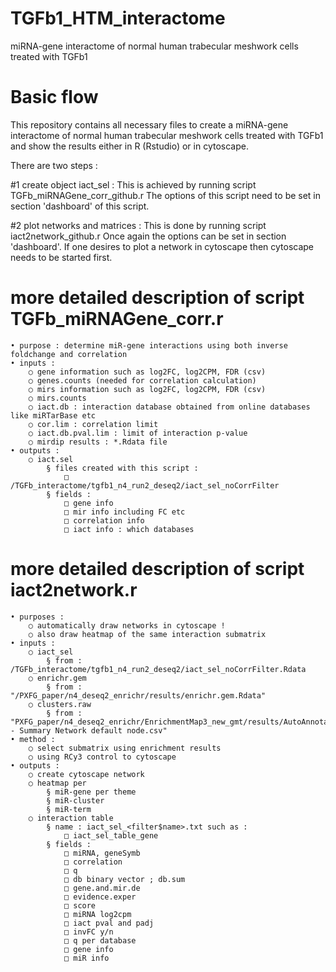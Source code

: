 # TGFb1_HTM_interactome
miRNA-gene interactome of normal human trabecular meshwork cells treated with TGFb1

# Basic flow
This repository contains all necessary files to create a miRNA-gene interactome of normal human trabecular meshwork cells treated with TGFb1 and show the results either in R (Rstudio) or in cytoscape.

There are two steps :

#1 create object iact_sel : This is achieved by running script TGFb_miRNAGene_corr_github.r
The options of this script need to be set in section 'dashboard' of this script.

#2 plot networks and matrices : This is done by running script iact2network_github.r
Once again the options can be set in section 'dashboard'. If one desires to plot a network in cytoscape then cytoscape needs to be started first.

# more detailed description of script TGFb_miRNAGene_corr.r
	• purpose : determine miR-gene interactions using both inverse foldchange and correlation
	• inputs :
		○ gene information such as log2FC, log2CPM, FDR (csv)
		○ genes.counts (needed for correlation calculation)
		○ mirs information such as log2FC, log2CPM, FDR (csv)
		○ mirs.counts
		○ iact.db : interaction database obtained from online databases like miRTarBase etc
		○ cor.lim : correlation limit
		○ iact.db.pval.lim : limit of interaction p-value
		○ mirdip results : *.Rdata file
	• outputs :
		○ iact.sel
			§ files created with this script : 
				□ /TGFb_interactome/tgfb1_n4_run2_deseq2/iact_sel_noCorrFilter
			§ fields :
				□ gene info
				□ mir info including FC etc
				□ correlation info
				□ iact info : which databases

# more detailed description of script iact2network.r
	• purposes : 
		○ automatically draw networks in cytoscape !
		○ also draw heatmap of the same interaction submatrix
	• inputs : 
		○ iact_sel
			§ from : /TGFb_interactome/tgfb1_n4_run2_deseq2/iact_sel_noCorrFilter.Rdata
		○ enrichr.gem
			§ from : "/PXFG_paper/n4_deseq2_enrichr/results/enrichr.gem.Rdata"
		○ clusters.raw
			§ from : "PXFG_paper/n4_deseq2_enrichr/EnrichmentMap3_new_gmt/results/AutoAnnotate - Summary Network default node.csv"
	• method : 
		○ select submatrix using enrichment results
		○ using RCy3 control to cytoscape
	• outputs : 
		○ create cytoscape network
		○ heatmap per 
			§ miR-gene per theme
			§ miR-cluster
			§ miR-term
		○ interaction table 
			§ name : iact_sel_<filter$name>.txt such as : 
				□ iact_sel_table_gene
			§ fields :
				□ miRNA, geneSymb
				□ correlation
				□ q
				□ db binary vector ; db.sum
				□ gene.and.mir.de
				□ evidence.exper
				□ score
				□ miRNA log2cpm
				□ iact pval and padj
				□ invFC y/n
				□ q per database
				□ gene info
				□ miR info

